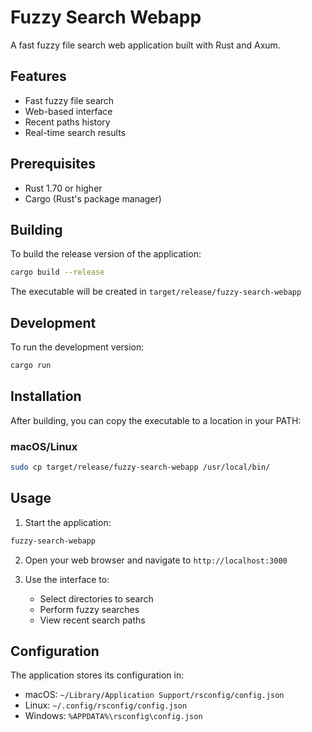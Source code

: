# Fuzzy Search Webapp

A fast fuzzy file search web application built with Rust and Axum.

## Features

- Fast fuzzy file search
- Web-based interface
- Recent paths history
- Real-time search results

## Prerequisites

- Rust 1.70 or higher
- Cargo (Rust's package manager)

## Building

To build the release version of the application:

```bash
cargo build --release
```

The executable will be created in `target/release/fuzzy-search-webapp`

## Development

To run the development version:

```bash
cargo run
```

## Installation

After building, you can copy the executable to a location in your PATH:

### macOS/Linux
```bash
sudo cp target/release/fuzzy-search-webapp /usr/local/bin/
```

## Usage

1. Start the application:
```bash
fuzzy-search-webapp
```

2. Open your web browser and navigate to `http://localhost:3000`

3. Use the interface to:
   - Select directories to search
   - Perform fuzzy searches
   - View recent search paths

## Configuration

The application stores its configuration in:
- macOS: `~/Library/Application Support/rsconfig/config.json`
- Linux: `~/.config/rsconfig/config.json`
- Windows: `%APPDATA%\rsconfig\config.json`
